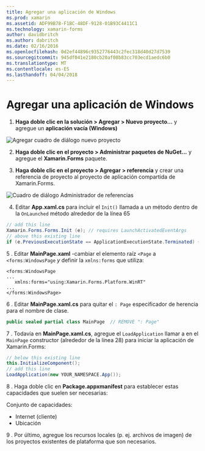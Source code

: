 ```yaml
---
title: Agregar una aplicación de Windows
ms.prod: xamarin
ms.assetid: ADF99B78-F1BC-48DF-9128-01B93C4411C1
ms.technology: xamarin-forms
author: davidbritch
ms.author: dabritch
ms.date: 02/16/2016
ms.openlocfilehash: 0d2ef44896c9352776443c2fec318d40d27d7539
ms.sourcegitcommit: 945df041e2180cb20af08b83cc703ecd1aedc6b0
ms.translationtype: MT
ms.contentlocale: es-ES
ms.lasthandoff: 04/04/2018
---
```

# <a name="adding-a-windows-app"></a>Agregar una aplicación de Windows


1. **Haga doble clic en la solución > Agregar > Nuevo proyecto...**  y agregue un **aplicación vacía (Windows)**

 ![](tablet-images/add-wu.png "Agregar cuadro de diálogo nuevo proyecto")

2. **Haga doble clic en el proyecto > Administrar paquetes de NuGet...**  y agregue el **Xamarin.Forms** paquete.

3. **Haga doble clic en el proyecto > Agregar > referencia** y crear una referencia de proyecto al proyecto de aplicación compartida de Xamarin.Forms.

  ![](tablet-images/addref.png "Cuadro de diálogo Administrador de referencias")

4. Editar **App.xaml.cs** para incluir el `Init()` llamada a un método dentro de la `OnLaunched` método alrededor de la línea 65

```csharp
// add this line
Xamarin.Forms.Forms.Init (e); // requires LaunchActivatedEventArgs
// above this existing line
if (e.PreviousExecutionState == ApplicationExecutionState.Terminated) {}
```

 5 . Editar **MainPage.xaml** -cambiar el elemento raíz `<Page` a `<forms:WindowsPage` *y* definir la `xmlns:forms` que utiliza:

```xaml
<forms:WindowsPage
...
   xmlns:forms="using:Xamarin.Forms.Platform.WinRT"
...
</forms:WindowsPage>
```


 6 . Editar **MainPage.xaml.cs** para quitar el `: Page` especificador de herencia para el nombre de clase.

```csharp
public sealed partial class MainPage  // REMOVE ": Page"
```

 7 . Todavía en **MainPage.xaml.cs**, agregue el `LoadApplication` llamar a en el `MainPage` constructor (alrededor de la línea 28) para iniciar la aplicación de Xamarin.Forms:

```csharp
// below this existing line
this.InitializeComponent();
// add this line
LoadApplication(new YOUR_NAMESPACE.App());
```

8 . Haga doble clic en **Package.appxmanifest** para establecer estas capacidades que suelen ser necesarias:

  Conjunto de capacidades:

  * Internet (cliente)
  * Ubicación

9 . Por último, agregue los recursos locales (p. ej. archivos de imagen) de los proyectos existentes de plataforma que son necesarios.

